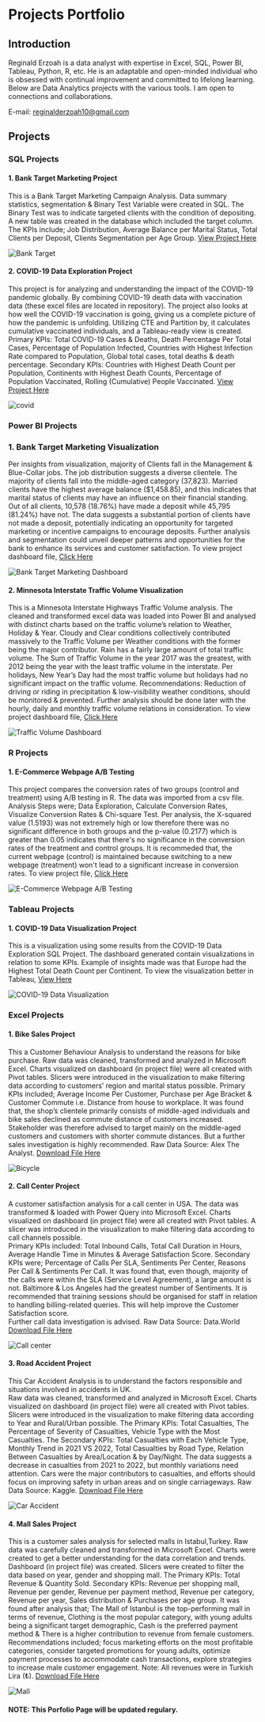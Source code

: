# Projects Portfolio

## Introduction
Reginald Erzoah is a data analyst with expertise in Excel, SQL, Power BI, Tableau, Python, R, etc.
He is an adaptable and open-minded individual who is obsessed with continual improvement and committed to lifelong learning.
Below are Data Analytics projects with the various tools.
I am open to connections and collaborations.

E-mail: reginalderzoah10@gmail.com

## Projects
### SQL Projects
#### 1. Bank Target Marketing Project
This is a Bank Target Marketing Campaign Analysis. Data summary statistics, segmentation & Binary Test Variable were created in SQL.
The Binary Test was to indicate targeted clients with the condition of depositing. A new table was created in the database which included the target column.
The KPIs include; Job Distribution, Average Balance per Marital Status, Total Clients per Deposit, Clients Segmentation per Age Group.
[View Project Here](https://github.com/ReginaldErzoah/ReginaldErzoah.github.io/blob/main/Bank%20Target%20Marketing%20SQL%20Project.sql)

![Bank Target](https://github.com/ReginaldErzoah/ReginaldErzoah.github.io/assets/147485458/54af565e-aa99-4eae-ac0f-e6be2e0a2705)

#### 2. COVID-19 Data Exploration Project
This project is for analyzing and understanding the impact of the COVID-19 pandemic globally. By combining COVID-19 death data with vaccination data (these excel files are located in repository). The project also looks at how well the COVID-19 vaccination is going, giving us a complete picture of how the pandemic is unfolding.
Utilizing CTE and Partition by, it calculates cumulative vaccinated individuals, and a Tableau-ready view is created.
Primary KPIs: Total COVID-19 Cases & Deaths, Death Percentage Per Total Cases, Percentage of Population Infected, Countries with Highest Infection Rate compared to Population, Global total cases, total deaths & death percentage.
Secondary KPIs: Countries with Highest Death Count per Population, Continents with Highest Death Counts, Percentage of Population Vaccinated, Rolling (Cumulative) People Vaccinated.
[View Project Here](https://github.com/ReginaldErzoah/ReginaldErzoah.github.io/blob/main/COVID-19%20Data%20Exploration%20SQL%20Project.sql)

![covid](https://github.com/ReginaldErzoah/ReginaldErzoah.github.io/assets/147485458/20965b3d-149d-441b-a9e3-66bd4f9d4c07)

   
### Power BI Projects
### 1. Bank Target Marketing Visualization
Per insights from visualization, majority of Clients fall in the Management & Blue-Collar jobs. The job distribution suggests a diverse clientele. The majority of clients fall into the middle-aged category (37,823).
Married clients have the highest average balance ($1,458.85), and this indicates that marital status of clients may have an influence on their financial standing.
Out of all clients, 10,578 (18.76%) have made a deposit while 45,795 (81.24%) have not. The data suggests a substantial portion of clients have not made a deposit, potentially indicating an opportunity for targeted marketing or incentive campaigns to encourage deposits.
Further analysis and segmentation could unveil deeper patterns and opportunities for the bank to enhance its services and customer satisfaction.
To view project dashboard file, [Click Here](https://github.com/ReginaldErzoah/ReginaldErzoah.github.io/blob/main/Bank%20Target%20Marketing%20Dashboard.pbix)

![Bank Target Marketing Dashboard](https://github.com/ReginaldErzoah/ReginaldErzoah.github.io/assets/147485458/679e8413-20d2-4339-a500-0f073ce378cb)

#### 2. Minnesota Interstate Traffic Volume Visualization
This is a Minnesota Interstate Highways Traffic Volume analysis. The cleaned and transformed excel data was loaded into Power BI and analysed with distinct charts based on the traffic volume’s relation to Weather, Holiday & Year. 
Cloudy and Clear conditions collectively contributed massively to the Traffic Volume per Weather conditions with the former being the major contributor. Rain has a fairly large amount of total traffic volume. 
The Sum of Traffic Volume in the year 2017 was the greatest, with 2012 being the year with the least traffic volume in the interstate.
Per holidays, New Year’s Day had the most traffic volume but holidays had no significant impact on the traffic volume.
Recommendations: Reduction of driving or riding in precipitation & low-visibility weather conditions, should be monitored & prevented.
Further analysis should be done later with the hourly, daily and monthly traffic volume relations in consideration.
To view project dashboard file, [Click Here](https://github.com/ReginaldErzoah/ReginaldErzoah.github.io/blob/main/Minnesota%20Interstate%20Traffic%20Volume%20Dashboard.pbix)

![Traffic Volume Dashboard](https://github.com/ReginaldErzoah/ReginaldErzoah.github.io/assets/147485458/e4e132df-2771-4e98-973c-84e2fa2f08fb)

### R Projects
#### 1. E-Commerce Webpage A/B Testing 
This project compares the conversion rates of two groups (control and treatment) using A/B testing in R.
The data was imported from a csv file.                                                                                                                                       
Analysis Steps were; Data Exploration, Calculate Conversion Rates, Visualize Conversion Rates & Chi-square Test. 
Per analysis, the X-squared value (1.5193) was not extremely high or low therefore there was no significant difference in both groups and the p-value (0.2177) which is greater than 0.05 
indicates that there's no significance in the conversion rates of the treatment and control groups. It is recommeded that, the current webpage (control) is maintained because switching to a new webpage (treatment) won't lead to a significant increase in conversion rates.
To view project file, [Click Here](https://github.com/ReginaldErzoah/ReginaldErzoah.github.io/blob/main/E-commerce%20Webpage%20AB%20Testing%20R%20Project.R)

![E-Commerce Webpage A/B Testing](https://github.com/ReginaldErzoah/ReginaldErzoah.github.io/assets/147485458/d4a954d2-9b38-4014-ac0b-b5564c450ff1)


### Tableau Projects
#### 1. COVID-19 Data Visualization Project
This is a visualization using some results from the COVID-19 Data Exploration SQL Project. 
The dashboard generated contain visualizations in relation to some KPIs.
Example of insights made was that Europe had the Highest Total Death Count per Continent. 
To view the visualization better in Tableau, [View Here](https://public.tableau.com/app/profile/reginald.erzoah/viz/COVID-19DATAVISUALISATION/Dashboard1)

![COVID-19 Data Visualization](https://github.com/ReginaldErzoah/ReginaldErzoah.github.io/assets/147485458/fd567e3f-86ca-434d-be00-67cd6c81d6c2)


### Excel Projects
#### 1. Bike Sales Project 
This a Customer Behaviour Analysis to understand the reasons for bike purchase. 
Raw data was cleaned, transformed and analyzed in Microsoft Excel. Charts visualized on dashboard (in project file) were all created with Pivot tables. Slicers were introduced in the visualization to make filtering data according to customers’ region and marital status possible.
Primary KPIs included; Average Income Per Customer, Purchase per Age Bracket & Customer Commute i.e. Distance from house to workplace. 
It was found that, the shop’s clientele primarily consists of middle-aged individuals and bike sales declined as commute distance of customers increased. 
Stakeholder was therefore advised to target mainly on the middle-aged customers and customers with shorter commute distances. But a further sales investigation is highly recommended.
Raw Data Source: Alex The Analyst. 
[Download File Here](https://github.com/reggie50/ReginaldErzoah.github.io/blob/main/Bike%20Sales%20Excel%20Project.xlsx)

![Bicycle](https://github.com/reggie50/ReginaldErzoah.github.io/assets/147485458/c7774f56-6330-4c63-b2d4-fae17c7837e7)

#### 2. Call Center Project
A customer satisfaction analysis for a call center in USA.
The data was transformed & loaded with Power Query into Microsoft Excel. Charts visualized on dashboard (in project file) were all created with Pivot tables. A slicer was introduced in the visualization to make filtering data according to call channels possible.		
Primary KPIs included: Total Inbound Calls, Total Call Duration in Hours, Average Handle Time in Minutes & Average Satisfaction Score.
Secondary KPIs were; Percentage of Calls Per SLA, Sentiments Per Center, Reasons Per Call & Sentiments Per Call.
It was found that, even though, majority of the calls were within the SLA (Service Level Agreement), a large amount is not. Baltimore & Los Angeles had the greatest number of Sentiments.
It is recommended that training sessions should be organised for staff in relation to handling billing-related queries. This will help improve the Customer Satisfaction score.		
Further call data investigation is advised.
Raw Data Source: Data.World
[Download File Here](https://github.com/reggie50/ReginaldErzoah.github.io/blob/main/Call%20Center%20Excel%20Project.xlsx)

![Call center](https://github.com/reggie50/ReginaldErzoah.github.io/assets/147485458/5f41a63a-c2b5-47a5-adbc-00a5306e8e35)

#### 3. Road Accident Project
This Car Accident Analysis is to understand the factors responsible and situations involved in accidents in UK.  
Raw data was cleaned, transformed and analyzed in Microsoft Excel. Charts visualized on dashboard (in project file) were all created with Pivot tables. 
Slicers were introduced in the visualization to make filtering data according to Year and Rural/Urban possible.
The Primary KPIs: Total Casualties, The Percentage of Severity of Casualties, Vehicle Type with the Most Casualties. 
The Secondary KPIs: Total Casualties with Each Vehicle Type, Monthly Trend in 2021 VS 2022, Total Casualties by Road Type, Relation Between Casualties by Area/Location & by Day/Night.	
The data suggests a decrease in casualties from 2021 to 2022, but monthly variations need attention. Cars were the major contributors to casualties, and efforts should focus on improving safety in urban areas and on single carriageways.
Raw Data Source: Kaggle.
[Download File Here](https://github.com/reggie50/ReginaldErzoah.github.io/blob/main/Road%20Accident%20Excel%20Project.xlsx)

![Car Accident](https://github.com/reggie50/ReginaldErzoah.github.io/assets/147485458/b082afe4-ef5f-4bb1-b8bc-359bcc167820)

#### 4. Mall Sales Project
This is a customer sales analysis for selected malls in Istabul,Turkey.
Raw data was carefully cleaned and transformed in Microsoft Excel. Charts were created to get a better understanding for the data correlation and trends. Dashboard (in project file) was created. Slicers were created to filter the data based on year, gender and shopping mall. 
The Primary KPIs: Total Revenue & Quantity Sold.
Secondary KPIs: Revenue per shopping mall, Revenue per gender, Revenue per payment method, Revenue per category, Revenue per year, Sales distribution & Purchases per age group.
It was found after analysis that; The Mall of Istanbul is the top-performing mall in terms of revenue, Clothing is the most popular category, with young adults being a significant target demographic, Cash is the preferred payment method & There is a higher contribution to revenue from female customers.
Recommendations included; focus marketing efforts on the most profitable categories, consider targeted promotions for young adults, optimize payment processes to accommodate cash transactions, explore strategies to increase male customer engagement.
Note: All revenues were in Turkish Lira (₺).
[Download File Here](https://github.com/ReginaldErzoah/ReginaldErzoah.github.io/blob/main/Mall%20Sales%20Excel%20Project.xlsx)

![Mall](https://github.com/ReginaldErzoah/ReginaldErzoah.github.io/assets/147485458/5c8e9489-dbb1-4ecc-9215-da5929ffacd4)





#### NOTE: This Porfolio Page will be updated regulary.
